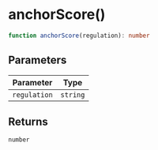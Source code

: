 # anchorScore()

```ts
function anchorScore(regulation): number
```

## Parameters

| Parameter | Type |
| ------ | ------ |
| `regulation` | `string` |

## Returns

`number`
